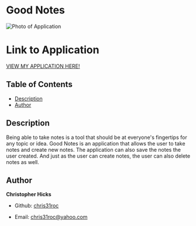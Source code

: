 # Good Notes

![Photo of Application](./public/assets/.png)


# Link to Application
[VIEW MY APPLICATION HERE!](https://good-note2.herokuapp.com/)


## Table of Contents

* [Description](#Description)
* [Author](#Author)


## Description
 
Being able to take notes is a tool that should be at everyone's fingertips for any topic or idea. Good Notes is an application that allows the user to take notes and create new notes. The application can also save the notes the user created. And just as the user can create notes, the user can also delete notes as well. 

## Author

**Christopher Hicks**

- Github: [chris31roc](https://github.com/chris31roc)

- Email: chris31roc@yahoo.com